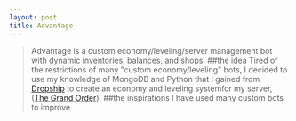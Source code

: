 ```yaml
---
layout: post
title: Advantage
---
```

> Advantage is a custom economy/leveling/server management bot with dynamic inventories, balances, and shops.
##the idea
Tired of the restrictions of many "custom economy/leveling" bots, I decided to use my knowledge of MongoDB and Python that I gained from 
[Dropship](https://anorakx.github.io/dropship) to create an economy and leveling systemfor my server, 
([The Grand Order](https://discord.gg/FQ6wwRe)).
##the inspirations
I have used many custom bots to improve 
